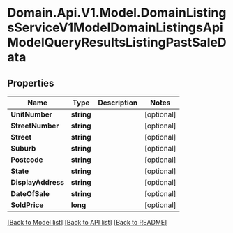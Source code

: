 # Domain.Api.V1.Model.DomainListingsServiceV1ModelDomainListingsApiModelQueryResultsListingPastSaleData
## Properties

Name | Type | Description | Notes
------------ | ------------- | ------------- | -------------
**UnitNumber** | **string** |  | [optional] 
**StreetNumber** | **string** |  | [optional] 
**Street** | **string** |  | [optional] 
**Suburb** | **string** |  | [optional] 
**Postcode** | **string** |  | [optional] 
**State** | **string** |  | [optional] 
**DisplayAddress** | **string** |  | [optional] 
**DateOfSale** | **string** |  | [optional] 
**SoldPrice** | **long** |  | [optional] 

[[Back to Model list]](../README.md#documentation-for-models) [[Back to API list]](../README.md#documentation-for-api-endpoints) [[Back to README]](../README.md)


